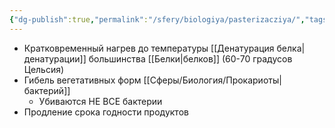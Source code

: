 ```yaml
---
{"dg-publish":true,"permalink":"/sfery/biologiya/pasterizacziya/","tags":["Общаябиология"]}
---
```


- Кратковременный нагрев до температуры [[Денатурация белка\|денатурации]] большинства [[Белки\|белков]] (60-70 градусов Цельсия)
- Гибель вегетативных форм [[Сферы/Биология/Прокариоты\|бактерий]] 
	- Убиваются НЕ ВСЕ бактерии
- Продление срока годности продуктов